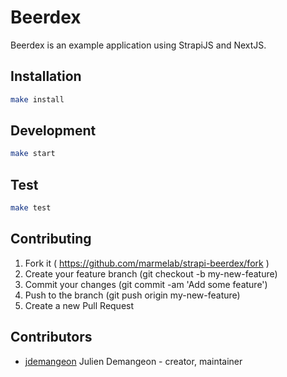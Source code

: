 # Beerdex

Beerdex is an example application using StrapiJS and NextJS.

## Installation

```sh
make install
```

## Development

```sh
make start
```

## Test

```sh
make test
```

## Contributing

1. Fork it ( https://github.com/marmelab/strapi-beerdex/fork )
2. Create your feature branch (git checkout -b my-new-feature)
3. Commit your changes (git commit -am 'Add some feature')
4. Push to the branch (git push origin my-new-feature)
5. Create a new Pull Request

## Contributors

- [jdemangeon](https://github.com/jdemangeon) Julien Demangeon - creator, maintainer
